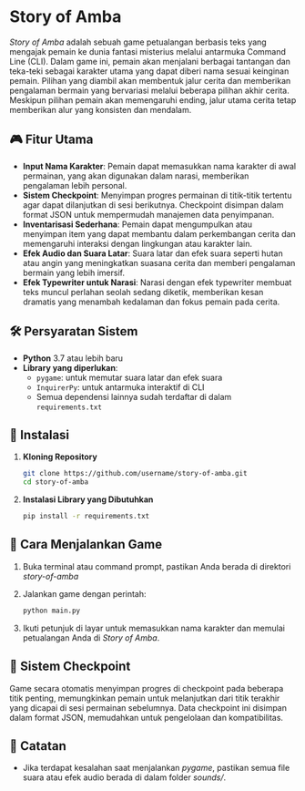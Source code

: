 # Story of Amba

*Story of Amba* adalah sebuah game petualangan berbasis teks yang mengajak pemain ke dunia fantasi misterius melalui antarmuka Command Line (CLI). Dalam game ini, pemain akan menjalani berbagai tantangan dan teka-teki sebagai karakter utama yang dapat diberi nama sesuai keinginan pemain. Pilihan yang diambil akan membentuk jalur cerita dan memberikan pengalaman bermain yang bervariasi melalui beberapa pilihan akhir cerita. Meskipun pilihan pemain akan memengaruhi ending, jalur utama cerita tetap memberikan alur yang konsisten dan mendalam.

## 🎮 Fitur Utama

- **Input Nama Karakter**: Pemain dapat memasukkan nama karakter di awal permainan, yang akan digunakan dalam narasi, memberikan pengalaman lebih personal.
- **Sistem Checkpoint**: Menyimpan progres permainan di titik-titik tertentu agar dapat dilanjutkan di sesi berikutnya. Checkpoint disimpan dalam format JSON untuk mempermudah manajemen data penyimpanan.
- **Inventarisasi Sederhana**: Pemain dapat mengumpulkan atau menyimpan item yang dapat membantu dalam perkembangan cerita dan memengaruhi interaksi dengan lingkungan atau karakter lain.
- **Efek Audio dan Suara Latar**: Suara latar dan efek suara seperti hutan atau angin yang meningkatkan suasana cerita dan memberi pengalaman bermain yang lebih imersif.
- **Efek Typewriter untuk Narasi**: Narasi dengan efek typewriter membuat teks muncul perlahan seolah sedang diketik, memberikan kesan dramatis yang menambah kedalaman dan fokus pemain pada cerita.

## 🛠 Persyaratan Sistem

- **Python** 3.7 atau lebih baru
- **Library yang diperlukan**:
  - `pygame`: untuk memutar suara latar dan efek suara
  - `InquirerPy`: untuk antarmuka interaktif di CLI
  - Semua dependensi lainnya sudah terdaftar di dalam `requirements.txt`

## 🚀 Instalasi

1. **Kloning Repository**
   ```bash
   git clone https://github.com/username/story-of-amba.git
   cd story-of-amba

2. **Instalasi Library yang Dibutuhkan**
   ```bash
   pip install -r requirements.txt

## 🎲 Cara Menjalankan Game

1. Buka terminal atau command prompt, pastikan Anda berada di direktori *story-of-amba*

2. Jalankan game dengan perintah:
   ```bash
   python main.py

3. Ikuti petunjuk di layar untuk memasukkan nama karakter dan memulai petualangan Anda di *Story of Amba*.

## 💾 Sistem Checkpoint

Game secara otomatis menyimpan progres di checkpoint pada beberapa titik penting, memungkinkan pemain untuk melanjutkan dari titik terakhir yang dicapai di sesi permainan sebelumnya. Data checkpoint ini disimpan dalam format JSON, memudahkan untuk pengelolaan dan kompatibilitas.

## 📝 Catatan

- Jika terdapat kesalahan saat menjalankan *pygame*, pastikan semua file suara atau efek audio berada di dalam folder *sounds/*.
